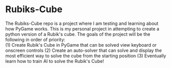 # Rubiks-Cube
The Rubiks-Cube repo is a project where I am testing and learning about how PyGame works. 
This is my personal project in attempting to create a python version of a Rubik's cube. 
The goals of the project will be the following in order of priority:  
  (1) Create Rubik's Cube in PyGame that can be solved view keyboard or onscreen controls
  (2) Create an auto-solver that can solve and display the most efficient way to solve the cube from the starting position
  (3) Eventually learn how to train AI to solve the Rubik's Cube!

